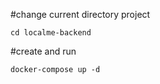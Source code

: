 #change current directory project
```
cd localme-backend
```

#create and run
```
docker-compose up -d
```